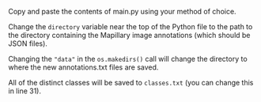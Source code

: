 Copy and paste the contents of main.py using your method of choice. 

Change the `directory` variable near the top of the Python file to the path to the directory containing the Mapillary image annotations (which should be JSON files).

Changing the `"data"` in the `os.makedirs()` call will change the directory to where the new annotations.txt files are saved.

All of the distinct classes will be saved to `classes.txt` (you can change this in line 31).
